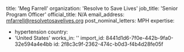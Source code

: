 title: 'Meg Farrell'
organization: 'Resolve to Save Lives'
job_title: 'Senior Program Officer'
official_title: N/A
email_address: mfarrell@resolvetosavelives.org
post_nominal_letters: MPH
expertise:
  - hypertension
country:
  - 'United States'
works_in: ''
import_id: 8441d1d6-7f0e-442b-9fa0-32e594a4e4bb
id: 2f8c3c9f-2362-474c-b0d3-f4b4d28fe05f
